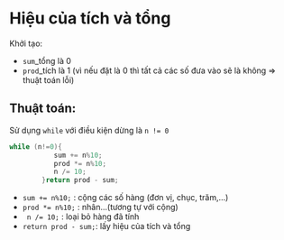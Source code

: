 # Hiệu của tích và tổng 

Khởi tạo: 
- `sum`_tổng là 0
- `prod`_tích là 1 (vì nếu đặt là 0 thì tất cả các số đưa vào sẽ là không => thuật toán lỗi)

## Thuật toán:
Sử dụng `while` với điều kiện dừng là `n != 0`
```cpp
while (n!=0){
           sum += n%10; 
           prod *= n%10;
           n /= 10;
        }return prod - sum;
```
- `sum += n%10;` : cộng các số hàng (đơn vị, chục, trăm,...)
- `prod *= n%10;` : nhân...(tương tự với cộng)
- ` n /= 10;` : loại bỏ hàng đã tính
- `return prod - sum;`: lấy hiệu của tích và tổng
